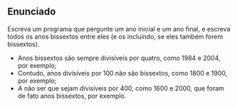 ## Enunciado

Escreva um programa que pergunte um ano inicial e um ano final, e escreva todos os anos bissextos entre eles (e os incluindo, se eles também forem bissextos).

- Anos bissextos são sempre divisíveis por quatro, como 1984 e 2004, por exemplo;
- Contudo, anos divisíveis por 100 não são bissextos, como 1800 e 1900, por exemplo;
- A não ser que sejam divisíveis por 400, como 1600 e 2000, que foram de fato anos bissextos, por exemplo.
